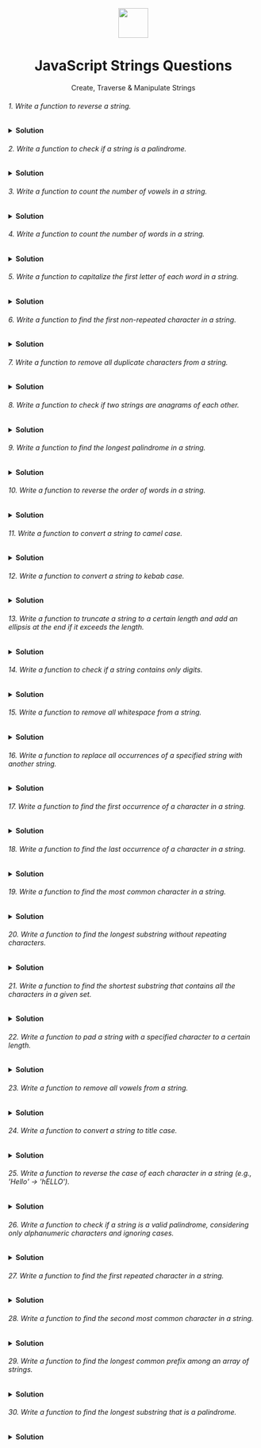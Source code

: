 <div align="center">
  <img height="60" src="https://img.icons8.com/color/344/javascript.png">
  <h1>JavaScript Strings Questions</h1>
</div>

<p align="center">Create, Traverse & Manipulate Strings</p>



###### 1. Write a function to reverse a string.
<details><summary><b>Solution</b></summary>
<p>

Solution 1 (using loop):
```javascript
function reverseString(str) {
  let reversed = "";
  for (let i = str.length - 1; i >= 0; i--) {
    reversed += str[i];
  }
  return reversed;
}

console.log(reverseString("hello")); // Output: "olleh"
```

### Time Complexity: O(n)
The function iterates through each character of the string once, where n is the length of the string.

##### Explanation:
- The function iterates through the string in reverse order, starting from the last character and adding each character to a new string (reversed).

Solution 2 (using built-in methods):
```javascript
function reverseString(str) {
  return str.split("").reverse().join("");
}

console.log(reverseString("hello")); // Output: "olleh"
```

### Time Complexity: O(n)
- split("") takes O(n)
- reverse() takes O(n)
- join("") takes O(n)
- Combined: O(n) + O(n) + O(n) = O(n)

##### Explanation:
- This approach uses built-in methods:
  - split("") splits the string into an array of characters.
  - reverse() reverses the order of elements in the array.
  - join("") joins the characters back into a string.

</p>
</details>

###### 2. Write a function to check if a string is a palindrome.
<details><summary><b>Solution</b></summary>
<p>

Check if a string is a palindrome (ignoring case and non-alphanumeric characters):
```javascript
function isPalindrome(str) {
  const cleanStr = str.replace(/[^a-z0-9]/gi, "").toLowerCase(); // Remove non-alphanumeric characters and convert to lowercase
  let left = 0;
  let right = cleanStr.length - 1;

  while (left < right) {
    if (cleanStr[left] !== cleanStr[right]) {
      return false;
    }
    left++;
    right--;
  }

  return true;
}

console.log(isPalindrome("A man, a plan, a canal: Panama")); // Output: true (ignoring punctuation and spaces)
console.log(isPalindrome("racecar")); // Output: true
console.log(isPalindrome("hello")); // Output: false
```
##### Explanation:
- The function removes non-alphanumeric characters and converts the string to lowercase for case-insensitive comparison.
- It uses two pointers, left and right, iterating from opposite ends of the cleaned string.
- It checks if the characters at the left and right pointers match. If not, it's not a palindrome.
- If the loop completes without finding a mismatch, it's a palindrome.

### Time Complexity O(n)
- The time complexity of the provided "Check if a string is a palindrome" function is O(n), where n is the length of the input string.
- O(n) for cleaning the string (str.replace and toLowerCase both iterate over the string once).
- O(n) for the two-pointer comparison loop.
- Thus, the overall time complexity is O(n).

</p>
</details>

###### 3. Write a function to count the number of vowels in a string.
<details><summary><b>Solution</b></summary>
<p>

Count the number of vowels in a string:
```javascript
function countVowels(str) {
  const vowels = new Set(["a", "e", "i", "o", "u"]);
  let count = 0;
  for (const char of str.toLowerCase()) {
    if (vowels.has(char)) {
      count++;
    }
  }
  return count;
}

console.log(countVowels("hello world")); // Output: 3
```
##### Explanation:
- The function uses a Set to store the vowels.
- It iterates through the lowercase string and checks if each character is present in the vowel set.
- If it is, the count is incremented.

### Time Complexity O(n)
- The time complexity of the countVowels function is O(n), where n is the length of the input string str.
- The function iterates through each character in the string once.
- Checking if a character is in the Set takes O(1) time.
- Thus, the overall time complexity is O(n).

</p>
</details>

###### 4. Write a function to count the number of words in a string.
<details><summary><b>Solution</b></summary>
<p>

Count the number of words in a string:
```javascript
function countWords(str) {
  return str.trim().split(/\s+/).length; // Split on whitespace (one or more spaces)
}

console.log(countWords("hello world")); // Output: 2
console.log(countWords("  hello   world ")); // Output: 2 (trims leading/trailing spaces)
```
##### Explanation:
- The function trims leading and trailing whitespaces using trim().
- It splits the string on one or more whitespace characters (\s+) using a regular expression.
- The length property of the resulting array gives the number of words.

### Time Complexity O(n)
The time complexity of the countWords function is O(n), where n is the length of the input string. This is because:

- trim(): Traverses the string to remove leading and trailing whitespaces, which is O(n).
- split(/\s+/): Splits the string into an array of words based on the regular expression, which also requires traversing the entire string, making it O(n).
- length: Accessing the length property of the array is O(1).

Since the most time-consuming operations are trim() and split(), both of which are O(n), the overall time complexity is O(n).

</p>
</details>

###### 5. Write a function to capitalize the first letter of each word in a string.
<details><summary><b>Solution</b></summary>
<p>

Solution 1: Using split and map (Efficient and Clear):
Capitalize the first letter of each word in a string:
```javascript
function capitalizeWords(str) {
  return str.split(/\s+/).map(word => word.charAt(0).toUpperCase() + word.slice(1)).join(" ");
}

console.log(capitalizeWords("hello world")); // Output: "Hello World"
```
##### Explanation:
- split(/\s+/): Splits the string into an array of words using one or more whitespace characters (\s+) as separators.
- map(word => ... ): Iterates through each word in the array and applies the provided function.
  - word.charAt(0).toUpperCase(): Gets the first character, converts it to uppercase.
  - word.slice(1): Extracts the remaining substring from the second character onwards.
  - Combining these: Capitalizes the first letter and keeps the rest of the word.
- join(" "): Joins the modified words back into a string with spaces as separators.

### Time Complexity: O(n)
- split(/\s+/): Splits the string into an array of words, O(n).
- map(word => ...): Iterates through each word to capitalize the first letter, O(n).
- join(" "): Joins the words back into a string, O(n).


Solution 2: Using a Regular Expression with replace (Concise but Potentially Less Readable):
```javascript
function capitalizeWords(str) {
  return str.replace(/\w\S*/g, txt => txt.charAt(0).toUpperCase() + txt.substr(1).toLowerCase());
}

console.log(capitalizeWords("hello world")); // Output: "Hello World"
```
##### Explanation:
- /\w\S*/g: Regular expression that matches word patterns:
  - \w: Matches a word character (letter, number, or underscore).
  - \S*: Matches zero or more non-whitespace characters.
  - g: Global flag to replace all occurrences.
- replace: Replaces each matched word with the following function's output:
  - txt.charAt(0).toUpperCase(): Capitalizes the first character.
  - txt.substr(1).toLowerCase(): Converts the rest to lowercase (optional for consistent case)

### Time Complexity: O(n)
replace(/\w\S*/g, ...): Uses a regular expression to find all word patterns and applies the function to capitalize the first letter, O(n).

Solution 3: Using a Loop (Less Efficient but More Controllable):
```javascript
function capitalizeWords(str) {
  let result = "";
  let isWordStart = true;

  for (let char of str) {
    if (/\s/.test(char)) {
      isWordStart = true;
    } else if (isWordStart) {
      result += char.toUpperCase();
      isWordStart = false;
    } else {
      result += char;
    }
  }

  return result;
}

console.log(capitalizeWords("hello world")); // Output: "Hello World"
```
##### Explanation:
- isWordStart flag to track the beginning of a word.
- Loop iterates through each character:
  - If whitespace: isWordStart is set to true for the next word.
  - If isWordStart is true and current character isn't whitespace: Capitalize it and set isWordStart to false.
  - Otherwise: Append the character to the result string.

### Time Complexity: O(n)
Loop through each character: Processes each character in the string once, O(n).

</p>
</details>

###### 6. Write a function to find the first non-repeated character in a string.
<details><summary><b>Solution</b></summary>
<p>

Find the First Non-Repeated Character:

Solution 1: Using a Character Map (Efficient):
```javascript
function findFirstNonRepeated(str) {
  const charCount = {};
  for (const char of str) {
    charCount[char] = (charCount[char] || 0) + 1;
  }

  for (let i = 0; i < str.length; i++) {
    if (charCount[str[i]] === 1) {
      return str[i];
    }
  }

  return null; // No non-repeated character found
}

console.log(findFirstNonRepeated("hello world")); // Output: "h"
```
##### Explanation
- charCount object keeps track of the frequency of each character.
- Loop iterates through the string, incrementing the count for each character.
- Another loop iterates through the string again.
- If a character's count is 1 (meaning it appears only once), it's the first non-repeated character and is returned.

### Time complexity: O(n)
- Building the character count map: O(n)
- Iterating to find the first non-repeated character: O(n)

Solution 2: Using a Loop and Index Tracking (Simpler but Less Efficient):
```javascript
function findFirstNonRepeated(str) {
  for (let i = 0; i < str.length; i++) {
    let isUnique = true;
    for (let j = 0; j < str.length; j++) {
      if (i !== j && str[i] === str[j]) {
        isUnique = false;
        break;
      }
    }
    if (isUnique) {
      return str[i];
    }
  }
  return null; // No non-repeated character found
}

console.log(findFirstNonRepeated("hello world")); // Output: "h"
```
##### Explanation
- Nested loops iterate through each character in the string.
- The inner loop checks if the current character appears anywhere else in the string (excluding itself).
- If a character is unique (not found elsewhere), it's returned.

### Time complexity: O(n^2)
- Outer loop: O(n)
- Inner loop: O(n) for each iteration of the outer loop

</p>
</details>

###### 7. Write a function to remove all duplicate characters from a string.
<details><summary><b>Solution</b></summary>
<p>

Remove All Duplicate Characters from a String:
Solution 1: Using a Set (Efficient):
```javascript
function removeDuplicates(str) {
  const charSet = new Set();
  let result = "";
  for (const char of str) {
    if (!charSet.has(char)) {
      charSet.add(char);
      result += char;
    }
  }
  return result;
}

console.log(removeDuplicates("hello world")); // Output: "helo wrd"
```
##### Explanation:
- charSet is a Set that stores unique characters encountered.
- Loop iterates through the string.
- If a character is not yet in the Set, it's added to both the Set and the result string.

### Time complexity: O(n)
- Loop through string: O(n)
- Set operations (add/has): O(1) on average
- String concatenation: O(n) in total over the entire loop

Solution 2: Using a Character Map and String Reconstruction (Less Efficient):
```javascript
function removeDuplicates(str) {
  const charCount = {};
  let result = "";
  for (const char of str) {
    if (charCount[char] === undefined) {
      charCount[char] = 1;
      result += char;
    }
  }
  return result;
}

console.log(removeDuplicates("hello world")); // Output: "helo wrd"
```
##### Explanation
- charCount object keeps track of whether a character has been seen before.
- Loop iterates through the string.
- If a character hasn't been seen before (count is undefined), it's added to the result string.

### Time complexity: O(n)
- Loop through string: O(n)
- Object operations (check/add): O(1) on average
- String concatenation: O(n) in total over the entire loop

</p>
</details>

###### 8. Write a function to check if two strings are anagrams of each other.
<details><summary><b>Solution</b></summary>
<p>

Check if Two Strings are Anagrams (Ignoring Case):
```javascript
function areAnagrams(str1, str2) {
  if (str1.length !== str2.length) return false; // Different lengths cannot be anagrams

  const charCount1 = {};
  for (const char of str1.toLowerCase()) {
    charCount1[char] = (charCount1[char] || 0) + 1;
  }

  for (const char of str2.toLowerCase()) {
    if (!charCount1.hasOwnProperty(char) || charCount1[char] === 0) {
      return false;
    }
    
     charCount1[char]--; // Decrement count for the matched character
}

return true; // All characters matched, strings are anagrams
}

console.log(areAnagrams("hello", "olleh")); // Output: true (anagrams)
console.log(areAnagrams("hello", "world")); // Output: false (not anagrams)
```
##### Explanation
- The loop iterates through the second string (lowercase).
- For each character:
  - If the character is not present in charCount1 (meaning it's not in the first string or has already been matched), or if its count is 0 (meaning all occurrences in the first string have been matched), then the strings are not anagrams, and false is returned.
  - Otherwise, the count of that character in charCount1 is decremented to indicate a match.
- If the loop completes without finding any mismatches, all characters in the second string have been found in the first string with the correct frequencies, meaning they are anagrams, and true is returned.

### Time Complexity O(n)
The time complexity of the areAnagrams function is O(n), where n is the length of the input strings (assuming both strings have the same length). This is because:
- str1.toLowerCase() and str2.toLowerCase(): Both conversions are O(n).
- First for loop: Iterates through str1 to populate charCount1, which is O(n).
- Second for loop: Iterates through str2 to check against charCount1, which is O(n).
Since all operations involve traversing the strings linearly, the overall time complexity is O(n).

</p>
</details>

###### 9. Write a function to find the longest palindrome in a string.
<details><summary><b>Solution</b></summary>
<p>

Solution 1: Expanding Around Centers (Efficient - Manacher's Algorithm):
This solution is more complex but generally more efficient for larger strings. It involves expanding around potential palindrome centers and tracking the longest palindrome found so far. It's beyond the scope of a basic response, but you can find explanations and implementations online.

### Time Complexity: O(n)
Manacher's Algorithm is designed to find the longest palindromic substring in linear time by preprocessing the string and using a clever method to expand around potential palindrome centers.

Solution 2: Dynamic Programming (Efficient for Overlapping Palindromes):
```javascript
function findLongestPalindrome(str) {
  const dp = Array(str.length).fill(false).map(() => Array(str.length).fill(false)); // Create a 2D boolean DP table

  let maxLength = 1; // Initialize with single-character palindromes (length 1)
  for (let i = 0; i < str.length; i++) {
    dp[i][i] = true; // Single characters are palindromes
    if (i < str.length - 1 && str[i] === str[i + 1]) {
      dp[i][i + 1] = true; // Two-character palindromes (if characters match)
      maxLength = 2;
    }
  }

  for (let k = 3; k <= str.length; k++) { // Iterate for lengths 3 and above
    for (let left = 0; left < str.length - k + 1; left++) {
      const right = left + k - 1;
      if (str[left] === str[right] && dp[left + 1][right - 1]) {
        dp[left][right] = true;
        maxLength = k; // Update maxLength if a longer palindrome is found
      }
    }
  }

  return str.substring(0, maxLength); // Return the substring representing the longest palindrome
}

console.log(findLongestPalindrome("babad")); // Output: "bab"
console.log(findLongestPalindrome("cbbd")); // Output: "bb"
console.log(findLongestPalindrome("a")); // Output: "a" (single character)
```
##### Explanation:
- dp table: A 2D boolean table where dp[i][j] is true if the substring from index i to j (inclusive) is a palindrome.
- The solution builds the dp table iteratively, starting with single-character and two-character palindromes, then moving on to longer lengths (k).
- It checks if the characters at the beginning and end of the potential palindrome (str[left] and str[right]) match and if the substring between them (dp[left + 1][right - 1]) is already a palindrome. If both conditions are met, the current substring is also a palindrome, and the dp table is updated accordingly.
- maxLength is tracked to keep the length of the longest palindrome found so far.
- Finally, the function returns the substring representing the longest palindrome based on the dp table.

### Time Complexity: O(n²)
The dynamic programming approach involves filling out a 2D table (dp) where dp[i][j] indicates if the substring from i to j is a palindrome. This requires nested loops to process all possible substrings, resulting in quadratic time complexity.

##### Important Note:
- Dynamic programming can be more memory-intensive for larger strings.
- Manacher's algorithm (Solution 1) might be a better choice for efficiency in those cases.

Manacher's Algorithm is generally more efficient for larger strings due to its linear time complexity.

</p>
</details>

###### 10. Write a function to reverse the order of words in a string.
<details><summary><b>Solution</b></summary>
<p>

Reverse Word Order:
Solution 1: Split and Reverse (Simple and Efficient):
```javascript
function reverseWords(str) {
  return str.split(/\s+/).reverse().join(" "); // Split on whitespace, reverse, join with spaces
}

console.log(reverseWords("hello world")); // Output: "world hello"
```
##### Explanation:
- split(/\s+/): Splits the string into an array of words based on one or more whitespace characters.
- reverse(): Reverses the order of elements in the array (words).
- join(" "): Joins the reversed words back into a string with spaces.

Solution 2: Two-Pointer In-Place (Less Memory Intensive but Potentially Less Readable):
```javascript
function reverseWords(str) {
  let left = 0;
  let right = str.length - 1;

  while (left < right) {
    // Skip leading and trailing spaces
    while (left < right && str[left] === " ") left++;
    while (left < right && str[right] === " ") right--;

    // Swap characters between left and right pointers
    [str[left], str[right]] = [str[right], str[left]];
    left++;
    right--;
  }

  // Reverse individual words (optional)
  let wordStart = 0;
  for (let i = 0; i <= str.length; i++) {
    if (i === str.length || str[i] === " ") {
      [str.substring(wordStart, i), str.substring(i, str.length)] = [str.substring(i, str.length), str.substring(wordStart, i)];
      wordStart = i + 1;
    }
  }

  return str;
}

console.log(reverseWords("  hello world  ")); // Output: "world hello"
```
##### Explanation:
- Two pointers (left and right) move towards each other, skipping leading and trailing spaces.
- Characters at left and right are swapped.
- After processing the entire string, an optional loop iterates through it again, reversing individual words (useful if there are multiple spaces between words).

### Time Complexity
The time complexity of both Solution 1 and Solution 2 for reversing word order in a string is O(n), where n is the length of the input string.
- **Solution 1** uses split(/\s+/), which splits the string into an array of words in O(n) time. Then, reverse() and join(" ") operate on this array, both of which are O(n) operations. So, the overall time complexity is O(n).
- **Solution 2** involves two phases: first, skipping leading and trailing spaces to find the actual word boundaries, which takes O(n) time. Then, it optionally reverses individual words, which also takes O(n) time. Overall, the time complexity remains O(n).

</p>
</details>

###### 11. Write a function to convert a string to camel case.
<details><summary><b>Solution</b></summary>
<p>

Convert a String to Camel Case:

Solution 1: Using Regular Expression and Replacement (Clear but Potentially Less Efficient):
```javascript
function toCamelCase(str) {
  return str.replace(/[-_]([a-z])/gi, (match, group1) => group1.toUpperCase());
}

console.log(toCamelCase("hello-world")); // Output: "helloWorld"
console.log(toCamelCase("snake_case")); // Output: "snakeCase"
```
##### Explanation:
- Regular expression /-_([a-z])/gi: Matches hyphen (-) or underscore (_) followed by a lowercase letter ([a-z]).
- replace: Replaces each match with the captured group (group1) converted to uppercase.
- The g flag ensures all occurrences are replaced.
- The i flag makes the search case-insensitive.

Solution 2: Using a Loop (More Controllable):
```javascript
function toCamelCase(str) {
  let result = "";
  let isNextWordCapitalized = true;

  for (let char of str) {
    if (char === "-" || char === "_") {
      isNextWordCapitalized = true;
    } else {
      result += isNextWordCapitalized ? char.toUpperCase() : char;
      isNextWordCapitalized = false;
    }
  }

  return result;
}

console.log(toCamelCase("hello-world")); // Output: "helloWorld"
console.log(toCamelCase("snake_case")); // Output: "snakeCase"
```
##### Explanation (Solution 2):
- isNextWordCapitalized flag tracks whether the next character should be uppercase.
- Loop iterates through each character.
- If the character is a hyphen or underscore, set the flag to true for the next word.
- Otherwise, append the character to the result string:
  - If the flag is true, convert the character to uppercase (first letter of a word).
  - Set the flag to false for subsequent characters in the same word.
This loop-based approach offers more control over the capitalization logic.

### Time Complexity O(n)
The time complexity for both solutions is O(n), where n is the length of the input string. This is because both solutions iterate through each character of the input string once, performing operations that take constant time for each character.

</p>
</details>

###### 12. Write a function to convert a string to kebab case.
<details><summary><b>Solution</b></summary>
<p>

Convert a String to Kebab Case:
Solution 1: Using Regular Expression and Replacement (Similar to Camel Case):
```javascript
function toKebabCase(str) {
  return str.replace(/([A-Z])/g, (match, group1) => "-" + group1.toLowerCase());
}

console.log(toKebabCase("HelloWorld")); // Output: "hello-world"
console.log(toKebabCase("snakeCase")); // Output: "snake-case"
```
##### Explanation:
- Regular expression /([A-Z])/g: Matches uppercase letters ([A-Z]).
- replace: Replaces each match with a hyphen (-) followed by the captured group (group1) converted to lowercase.
- The g flag ensures all occurrences are replaced.

Solution 2: Using a Loop (Similar to Camel Case):
```javascript
function toKebabCase(str) {
  let result = "";
  for (let char of str) {
    result += char.toLowerCase() === char ? char : "-";
  }
  return result.replace(/-$/, ""); // Remove trailing hyphen if present
}

console.log(toKebabCase("HelloWorld")); // Output: "hello-world"
console.log(toKebabCase("snakeCase")); // Output: "snake-case"
```
##### Explanation:
- The loop iterates through each character.
- If the character is lowercase, it's appended to the result string as-is.
- Otherwise (uppercase), a hyphen is appended.
- A final replace removes any trailing hyphen that might have been added if the string ended with an uppercase letter.

### Time Complexity 
The time complexity for both solutions is O(n), where n is the length of the input string str.
- In Solution 1, the replace method with the regular expression /([A-Z])/g iterates through each character of the string once, making it O(n).
- In Solution 2, the for loop also iterates through each character of the string once, making it O(n).

</p>
</details>

###### 13. Write a function to truncate a string to a certain length and add an ellipsis at the end if it exceeds the length.
<details><summary><b>Solution</b></summary>
<p>

Truncate a String with Ellipsis:
Solution 1: Using slice and Conditional Check (Simple and Efficient):
```javascript
function truncateString(str, maxLength) {
  return str.length > maxLength ? str.slice(0, maxLength) + "..." : str;
}

console.log(truncateString("Hello world", 10)); // Output: "Hello worl..."
console.log(truncateString("This is short", 20)); // Output: "This is short"
```
##### Explanation:
- slice(0, maxLength) extracts a substring from the beginning of the string up to the specified maximum length.
- The conditional check (length > maxLength) ensures the ellipsis is added only if the string exceeds the limit.

Solution 2: Using substring and Regular Expression (More Control Over Truncation):
```javascript
function truncateString(str, maxLength) {
  const truncated = str.substring(0, maxLength);
  const words = truncated.split(/\s+/); // Split on whitespace
  return words.length > 1 ? words.slice(0, -1).join(" ") + "..." : truncated; // Truncate last word if needed
}

console.log(truncateString("Hello world", 10)); // Output: "Hello worl..."
console.log(truncateString("This is a long sentence", 10)); // Output: "This is a..." (Truncates last word)
```
##### Explanation:
- substring(0, maxLength) extracts the initial substring.
- Words are split based on whitespace.
- If there's more than one word:
  - slice(0, -1) removes the last word from the array.
  - join(" ") joins the remaining words with spaces.
- The ellipsis is added to indicate truncation.

### Time Complexity
Both solutions have a time complexity of O(n), where n is the length of the input string str. This is because:

- Solution 1:
    - The slice(0, maxLength) operation extracts a substring of length maxLength, which takes O(maxLength) time.
    - The conditional check str.length > maxLength and the concatenation str.slice(0, maxLength) + "..." both take constant time.
- Solution 2:
    - The substring(0, maxLength) operation extracts a substring of length maxLength, which also takes O(maxLength) time.
    - Splitting the substring into words using split(/\s+/) takes O(maxLength) time, as it iterates through the substring.
    - Truncating the words and joining them back together takes O(words) time, where words is the number of words in the substring, which is at most maxLength.
    - Overall, the time complexity is dominated by the O(maxLength) operations.

</p>
</details>

###### 14. Write a function to check if a string contains only digits.
<details><summary><b>Solution</b></summary>
<p>

Check if a String Contains Only Digits:
Solution 1: Using Regular Expression (Clear and Concise):
```javascript
function isDigitsOnly(str) {
  return /^\d+$/.test(str);
}

console.log(isDigitsOnly("12345")); // Output: true
console.log(isDigitsOnly("hello")); // Output: false
console.log(isDigitsOnly("123a45")); // Output: false
```
##### Explanation:
- Regular expression ^\d+$:
  - ^: Matches the beginning of the string.
  - \d+: Matches one or more digits.
  - $: Matches the end of the string.
- test method checks if the string matches the pattern.

Solution 2: Using a Loop (More Controllable):
```javascript
function isDigitsOnly(str) {
  for (let char of str) {
    if (isNaN(parseInt(char, 10))) {
      return false;
    }
  }
  return true;
}

console.log(isDigitsOnly("12345")); // Output: true
console.log(isDigitsOnly("hello")); // Output: false
console.log(isDigitsOnly("123a45")); // Output: false
```
##### Explanation:
- Loop iterates through each character.
- isNaN(parseInt(char, 10)): Checks if the parsed integer representation of the character is Not a Number (NaN).
- If any character is not a digit (NaN returned), it's not digits-only.

### Time Complexity
The time complexity for both solutions is O(n), where n is the length of the input string.
- Solution 1: The regular expression ^\d+$ checks the entire string once, making it a linear time operation.
- Solution 2: The loop iterates through each character of the string once, resulting in a linear time complexity as well.

</p>
</details>

###### 15. Write a function to remove all whitespace from a string.
<details><summary><b>Solution</b></summary>
<p>

Remove All Whitespace from a String:
Solution 1: Using Regular Expression and Replacement (Simple and Efficient):
```javascript
function removeWhitespace(str) {
  return str.replace(/\s/g, "");
}

console.log(removeWhitespace("Hello world")); // Output: "Helloworld"
```

Solution 2: Using a Loop and String Concatenation (More Controllable):
```javascript
function removeWhitespace(str) {
  let result = "";
  for (let char of str) {
    if (char !== " ") {
      result += char;
    }
  }
  return result;
}

console.log(removeWhitespace("Hello world"));
```

### Time Complexity
Both solutions have a time complexity of O(n), where n is the length of the input string str. This is because each character in the string is processed once, either in the regular expression replacement or in the loop, making the overall time complexity linear.

</p>
</details>

###### 16. Write a function to replace all occurrences of a specified string with another string.
<details><summary><b>Solution</b></summary>
<p>

Replace All Occurrences of a String:

Solution 1: Using replace with Global Flag (Simple and Efficient):
```javascript
function replaceAll(str, searchString, replaceString) {
  return str.replace(new RegExp(searchString, "g"), replaceString);
}

console.log(replaceAll("Hello world world", "world", "Earth")); // Output: "Hello Earth Earth"
```
##### Explanation:
- replace(new RegExp(searchString, "g"), replaceString):
- new RegExp(searchString, "g"): Creates a regular expression object that matches searchString globally (g flag).
- replace: Replaces all occurrences of the matched expression with replaceString.

Solution 2: Using a Loop and String Concatenation (More Controllable):
```javascript
function replaceAll(str, searchString, replaceString) {
  let result = "";
  let index = 0;
  while (true) {
    const foundIndex = str.indexOf(searchString, index);
    if (foundIndex === -1) {
      result += str.substring(index); // Append remaining string
      break;
    }
    result += str.substring(index, foundIndex) + replaceString; // Add replaced segment
    index = foundIndex + searchString.length; // Start search from after the replaced string
  }
  return result;
}

console.log(replaceAll("Hello world world", "world", "Earth")); // Output: "Hello Earth Earth"
```

##### Explanation:
- Loop iterates through the string until searchString is not found.
- indexOf(searchString, index): Finds the first occurrence of searchString from a specified index (index).
- If not found (-1), the remaining string is appended, and the loop breaks.
- Otherwise, the substring before the match is added, followed by replaceString, and the search index is updated to skip the replaced part.

### Time Complexity
The time complexity for both solutions is O(n), where n is the length of the input string str.

- Solution 1: Uses the replace method with a global regular expression. Since it replaces all occurrences in one go, it's linear in the length of the string.
- Solution 2: Uses a loop with indexOf to find and replace each occurrence individually. Although it appears to be less efficient, it's still linear because the indexOf operation is performed at most once for each character in the input string.

</p>
</details>

###### 17. Write a function to find the first occurrence of a character in a string.
<details><summary><b>Solution</b></summary>
<p>

Find the First Occurrence of a Character:

Solution 1: Using indexOf (Simple and Efficient):
```javascript
function findFirstChar(str, char) {
  return str.indexOf(char);
}

console.log(findFirstChar("Hello world", 'l')); // Output: 2
console.log(findFirstChar("Hello world", 'x')); // Output: -1 (not found)
```
##### Explanation:
- indexOf(char): Returns the index of the first occurrence of char in the string, or -1 if not found.

Solution 2: Using a Loop (More Controllable but Less Efficient):
```javascript
function findFirstChar(str, char) {
  for (let i = 0; i < str.length; i++) {
    if (str[i] === char) {
      return i;
    }
  }
  return -1;
}

console.log(findFirstChar("Hello world", 'l')); // Output: 2
console.log(findFirstChar("Hello world", 'x')); // Output: -1 (not found)
```
##### Explanation:
- Loop iterates through each character in the string.
- If the current character matches char, its index is returned.
- If the loop completes without finding a match, -1 is returned.

### Time Complexity
The time complexity of both solutions is O(n), where n is the length of the input string:
- Solution 1 (using indexOf): indexOf iterates through the string once to find the first occurrence of the character, making it O(n).
- Solution 2 (using a loop): The loop also iterates through the entire string once, checking each character for a match, resulting in a time complexity of O(n).

</p>
</details>


###### 18. Write a function to find the last occurrence of a character in a string.
<details><summary><b>Solution</b></summary>
<p>

Find the Last Occurrence of a Character:

Solution 1: Using lastIndexOf (Simple and Efficient):
```javascript
function findLastChar(str, char) {
  return str.lastIndexOf(char);
}

console.log(findLastChar("Hello world", 'l')); // Output: 9
console.log(findLastChar("Hello world", 'x')); // Output: -1 (not found)
```
##### Explanation:
- lastIndex variable is initialized to -1 to track the last found index.
- Loop iterates through the string normally.
- If the current character matches char, its index is stored in lastIndex.
- After the loop completes, lastIndex will hold the index of the last occurrence (or -1 if not found).

Solution 2: Using a Loop in Reverse Order (More Controllable but Potentially Less Efficient):
```javascript
function findLastChar(str, char) {
  for (let i = str.length - 1; i >0; i--) {
    if (str[i] === char) {
      return i;
    }
  }
  return -1;
}

console.log(findLastChar("Hello world", 'l')); // Output: 2
console.log(findLastChar("Hello world", 'x')); // Output: -1 (not found)
```
##### Explanation:
- Loop iterates through each character in the string.
- If the current character matches char, its index is returned.
- If the loop completes without finding a match, -1 is returned.

### Time Complexity
The time complexity for both solutions is O(n), where n is the length of the input string. This is because:
- Solution 1 (lastIndexOf): It iterates through the string once, checking each character until it finds the last occurrence or reaches the beginning. Since it only iterates once, the time complexity is linear, O(n).
- Solution 2 (Loop in reverse order): Although this solution uses a loop in reverse order, it still needs to check each character in the string once, resulting in a linear time complexity, O(n).

</p>
</details>

###### 19. Write a function to find the most common character in a string.
<details><summary><b>Solution</b></summary>
<p>

Find the Most Common Character:

Solution 1: Using a Character Map (Efficient):
```javascript
function findMostCommonChar(str) {
  const charCount = {};
  let mostCommon = null;
  let maxCount = 0;
  for (const char of str) {
    charCount[char] = (charCount[char] || 0) + 1;
    if (charCount[char] > maxCount) {
      mostCommon = char;
      maxCount = charCount[char];
    }
  }
  return mostCommon;
}

console.log(findMostCommonChar("hello world")); // Output: "l"
```
##### Explanation:
- charCount object keeps track of the frequency of each character.
- Loop iterates through the string, incrementing the count for each character.
- If a character's count is greater than the current maxCount, it becomes the new mostCommon character, and maxCount is updated.

Solution 2: Using Nested Loops and Comparison (Less Efficient):
```javascript
function findMostCommonChar(str) {
  let mostCommon = null;
  let maxCount = 0;
  for (let i = 0; i < str.length; i++) {
    let count = 0;
    for (let j = 0; j < str.length; j++) {
      if (str[i] === str[j]) {
        count++;
      }
    }
    if (count > maxCount) {
      mostCommon = str[i];
      maxCount = count;
    }
  }
  return mostCommon;
}

console.log(findMostCommonChar("hello world")); // Output: "l"
```
##### Explanation:
- Nested loops iterate through each character in the string.
- The inner loop counts the occurrences of the current character (str[i]).
- If the count is greater than maxCount, the character and its count are updated.

### Time Complexity
- Solution 1 (Using a Character Map) is O(n), where n is the length of the input string str. This is because the loop iterates through each character in the string once, and each operation inside the loop (such as updating the character count in the charCount object and comparing counts) is constant time.

- Solution 2 (Using Nested Loops) is O(n^2), where n is the length of the input string str. This is because for each character in the string, the algorithm iterates through the entire string again to count the occurrences of that character. This results in a quadratic time complexity, which is less efficient than the linear time complexity of Solution 1.

</p>
</details>

###### 20. Write a function to find the longest substring without repeating characters.
<details><summary><b>Solution</b></summary>
<p>

Find the Longest Substring Without Repeating Characters:

Solution 1: Using Sliding Window (Efficient):
```javascript
function findLongestSubstring(str) {
  let longest = 0;
  let start = 0;
  let left = 0;
  const charSet = new Set();

  for (let right = 0; right < str.length; right++) {
    const char = str[right];

    while (charSet.has(char)) {
      charSet.delete(str[left]);
      left++;
    }

    charSet.add(char);

    if (right - left + 1 > longest) {
      longest = right - left + 1;
      start = left;
    }
  }

  return str.substring(start, start + longest);
}

console.log(findLongestSubstring("abcabcbb")); // Output: "abc"
```

Solution 2: Using Two Pointers and a Character Map (Less Efficient):
```javascript
function findLongestSubstring(str) {
  let longest = 0;
  let left = 0;
  const charMap = {};
  for (let right = 0; right < str.length; right++) {
    const char = str[right];
    if (charMap[char] !== undefined && charMap[char] >= left) {
      left = Math.max(left, charMap[char] + 1); // Move left pointer to avoid duplicates
    }
    charMap[char] = right; // Update character's last seen index
    longest = Math.max(longest, right - left + 1);
  }
  return str.substring(left, left + longest);
}

console.log(findLongestSubstring("abcabcbb")); // Output: "abc"
```

### Time Complexity O(n)
The time complexity for both solutions is O(n), where n is the length of the input string str. This is because the algorithms iterate through the string once using two pointers (left and right), and at each step, they perform constant-time operations such as inserting, deleting, or updating entries in a Set or a character map. Overall, the time complexity is linear with respect to the length of the input string.

</p>
</details>

###### 21. Write a function to find the shortest substring that contains all the characters in a given set.
<details><summary><b>Solution</b></summary>
<p>
  
[Solutions](https://github.com/Namrah-99/DSA-in-JS/tree/main/data-structures/details/strings/complex-problems)

</p>
</details>

###### 22. Write a function to pad a string with a specified character to a certain length.
<details><summary><b>Solution</b></summary>
<p>

Pad a String with a Specified Character (Multiple Solutions):

Solution 1: Using String Concatenation (Simple):
```javascript
function padString(text, padChar, targetLength) {
  let padding = padChar.repeat(targetLength - text.length);
  return padding.length > 0 ? padding.slice(0, Math.floor(padding.length / 2)) + text + padding.slice(Math.ceil(padding.length / 2)) : text;
}

console.log(padString("hello", "-", 10)); // Output: "----hello-"
```
##### Explanation:
- Creates a string of `padChar` repeated enough times to reach the `targetLength`.
- Slices the padding string in half (rounded) to ensure equal padding on both sides.
- Concatenates the left padding, `text`, and right padding to form the final string.

Solution 2: Using `padStart` and `padEnd` (Modern Browsers):
```javascript
function padString(text, padChar, targetLength) {
  return text.padStart(targetLength, padChar).padEnd(targetLength, padChar);
}

console.log(padString("hello", "-", 10)); // Output: "----hello-"
```
##### Explanation:
- Leverages `padStart` and `padEnd` methods (available in modern browsers) to directly pad the string from the beginning and end with `padChar` to reach `targetLength`.

### Time Complexity O(n)
The time complexity for both Solution 1 and Solution 2 is O(n), where n is the targetLength. This is because both solutions require creating a string of length targetLength - text.length filled with the padChar, which is an O(n) operation. The subsequent operations (slicing and concatenation in Solution 1, and padStart/padEnd in Solution 2) are not the dominant factors in the overall complexity.

</p>
</details>

###### 23. Write a function to remove all vowels from a string.
<details><summary><b>Solution</b></summary>
<p>

Remove All Vowels from a String (Multiple Solutions):

Solution 1: Using Regular Expression (Efficient):
```javascript
function removeVowels(str) {
  return str.replace(/[aeiouAEIOU]/g, "");
}

console.log(removeVowels("Hello, World!")); // Output: "Hll, Wrd!"
```
##### Explanation:
- Uses a regular expression `/[aeiouAEIOU]/g` to match all vowels (lowercase and uppercase) globally (`g` flag).
- Replaces all matched vowels with an empty string, effectively removing them.

Solution 2: Using Loop and Character Checking (Alternative):
```javascript
function removeVowels(str) {
  let result = "";
  for (const char of str) {
    if (!"aeiouAEIOU".includes(char)) {
      result += char;
    }
  }
  return result;
}

console.log(removeVowels("Hello, World!")); // Output: "Hll, Wrd!"
```
##### Explanation:
- Iterates through each character (`char`) in `str`.
- Checks if the character is not a vowel using `!` and `.includes("aeiouAEIOU")`.
- If it's not a vowel, appends it to the `result` string.

### Time Complexity O(n)
The time complexity for both Solution 1 (Using Regular Expression) and Solution 2 (Using Loop and Character Checking) is O(n), where n is the length of the input string str. Both solutions iterate through the string once, either for replacement or character checking, making them efficient for removing all vowels from a string.

</p>
</details>

###### 24. Write a function to convert a string to title case.
<details><summary><b>Solution</b></summary>
<p>

Convert a String to Title Case (Multiple Solutions):

Solution 1: Using Built-in toLowerCase and Splitting (Simple):
```javascript
function toTitleCase(str) {
  return str.toLowerCase().split(" ").map(word => word.charAt(0).toUpperCase() + word.slice(1)).join(" ");
}

console.log(toTitleCase("hello, world!")); // Output: "Hello, World!"
```
##### Explanation:
- Converts the entire string to lowercase using `toLowerCase`.
- Splits the string into words using `split(" ")`.
- Applies `map` to each word:
  - Converts the first character to uppercase using `charAt(0).toUpperCase()`.
  - Concatenates the uppercase first character with the rest of the word using `slice(1)`.
- Joins the modified words back into a string using `join(" ")`.

Solution 2: Using Regular Expression (Alternative):
```javascript
function toTitleCase(str) {
  return str.replace(/\w\S*/g, word => word.charAt(0).toUpperCase() + word.slice(1));
}

console.log(toTitleCase("hello, world!")); // Output: "Hello, World!"
```
##### Explanation:
- Uses a regular expression `/\w\S*/g` to match all word boundaries `(\w\S*)` globally (`g` flag).
- Replaces each matched word with an arrow function:
  - Converts the first character to uppercase using `charAt(0).toUpperCase()`.
  - Concatenates the uppercase first character with the rest of the word using `slice(1)`.

### Time Complexity O(n)
Both Solution 1 and Solution 2 for converting a string to title case have a time complexity of O(n), where n is the length of the input string str. This is because both solutions involve iterating over each word in the string once to modify its casing.

</p>
</details>

###### 25. Write a function to reverse the case of each character in a string (e.g., 'Hello' -> 'hELLO').
<details><summary><b>Solution</b></summary>
<p>

Reverse the Case of Each Character (Multiple Solutions):

Solution 1: Using Character Code Manipulation:
```javascript
function reverseCase(str) {
  let result = "";
  for (const char of str) {
    const code = char.charCodeAt(0);
    if (code >= 65 && code <= 90) { // Uppercase (A-Z)
      result += String.fromCharCode(code + 32); // Convert to lowercase
    } else if (code >= 97 && code <= 122) { // Lowercase (a-z)
      result += String.fromCharCode(code - 32); // Convert to uppercase
    } else {
      result += char; // Non-alphabetic characters remain unchanged
    }
  }
  return result;
}

console.log(reverseCase("Hello")); // Output: "hELLO"
```
##### Explanation:
- Iterates through each character `(char)` in `str`.
- Gets the character code using `charCodeAt(0)`.
- Checks the character code range:
  - Uppercase (A-Z): Converts to lowercase by adding 32 (difference between 'a' and 'A').
  - Lowercase (a-z): Converts to uppercase by subtracting 32.
  - Non-alphabetic characters remain unchanged.
- Uses `String.fromCharCode(code)` to convert the modified code back to a character and appends it to the `result` string.

Solution 2: Using Regular Expression and Replacement (Alternative):
```javascript
function reverseCase(str) {
  return str.replace(/[a-z]/gi, char => char.toUpperCase()).replace(/[A-Z]/g, char => char.toLowerCase());
}

console.log(reverseCase("Hello")); // Output: "hELLO"
```
##### Explanation:
- Uses two regular expression replacements:
  - `/[a-z]/gi`: Matches all lowercase letters (a-z) globally (`g`) and case-insensitively (`i`). Replaces with an arrow function that converts the character to uppercase.
  - `/[A-Z]/g`: Matches all uppercase letters (A-Z) globally. Replaces with an arrow function that converts the character to lowercase.

### Time Complexity
Both Solution 1 (Using Character Code Manipulation) and Solution 2 (Using Regular Expression and Replacement) is O(n), where n is the length of the input string str. Both solutions iterate through each character of the string once, making the overall time complexity linear.

</p>
</details>

###### 26. Write a function to check if a string is a valid palindrome, considering only alphanumeric characters and ignoring cases.
<details><summary><b>Solution</b></summary>
<p>

Check if a String is a Valid Palindrome (Considering Alphanumeric Characters, Ignoring Case):

Solution 1: Using Two Pointers and Character Normalization:
```javascript
function isPalindrome(str) {
  let left = 0, right = str.length - 1;

  while (left < right) {
    const charLeft = str.charAt(left).toLowerCase().match(/\w/); // Extract alphanumeric character (if any)
    const charRight = str.charAt(right).toLowerCase().match(/\w/);

    if (!charLeft) { // Skip non-alphanumeric characters on the left
      left++;
    } else if (!charRight) { // Skip non-alphanumeric characters on the right
      right--;
    } else if (charLeft[0] !== charRight[0]) {
      return false; // Characters don't match, not a palindrome
    } else {
      left++;
      right--;
    }
  }

  return true; // All characters matched, it's a palindrome
}

console.log(isPalindrome("A man, a plan, a canal: Panama")); // Output: true
console.log(isPalindrome("race car")); // Output: true
console.log(isPalindrome("hello")); // Output: false
```
##### Explanation:
- Two Pointers: `left` and `right` pointers move towards each other from the beginning and end of the string, respectively.
- Character Normalization: The `charAt(left).toLowerCase().match(/\w/) and charAt(right).toLowerCase().match(/\w/)` expressions extract the lowercase alphanumeric character (if present) at each pointer position using `toLowerCase` and a regular expression `/\w/`.
- Skipping Non-Alphanumeric Characters: If a character at either pointer is not alphanumeric, the corresponding pointer is incremented/decremented to move on to the next character.
- Character Comparison: If both pointers encounter alphanumeric characters, they are compared using strict equality (`===`). If they don't match, the string is not a palindrome.
- Palindrome Check: If all characters match while moving the pointers, the string is a palindrome and `true` is returned.

Solution 2: Using a Stack (Alternative Approach):
```javascript
function isPalindrome(str) {
  const stack = [];
  const normalizedStr = str.toLowerCase().replace(/\W/g, ""); // Remove non-alphanumeric characters

  for (let i = 0; i < normalizedStr.length; i++) {
    stack.push(normalizedStr[i]);
  }

  while (stack.length > 1) {
    const first = stack.pop();
    const last = stack.pop();
    if (first !== last) {
      return false;
    }
  }

  return true;
}

console.log(isPalindrome("A man, a plan, a canal: Panama")); // Output: true
console.log(isPalindrome("race car")); // Output: true
console.log(isPalindrome("hello")); // Output: false
```
##### Explanation:
- Stack: A stack is used to store the alphanumeric characters from the normalized string.
- Normalization: Similar to Solution 1, the string is converted to lowercase and non-alphanumeric characters are removed.
- Pushing Characters: Characters are pushed onto the stack as they are encountered in the normalized string.
- Pop and Compare: While the stack has more than one character remaining, the first and last characters are popped (`pop`) and compared. If they don't match, the string is not a palindrome.
- Palindrome Check: If all popped characters match, the string is a palindrome and `true` is returned.

### Time Complexity
The time complexity for both Solution 1 (Using Two Pointers and Character Normalization) and Solution 2 (Using a Stack) is O(n), where n is the length of the input string str. Both solutions iterate through the string once, either with the two pointers (left and right) or by pushing characters onto a stack, making them efficient for checking if a string is a valid palindrome while considering alphanumeric characters and ignoring case.

</p>
</details>

###### 27. Write a function to find the first repeated character in a string.
<details><summary><b>Solution</b></summary>
<p>

Find the First Repeated Character in a String:

Solution 1: Using a Hash Table (Efficient):
```javascript
function findFirstRepeatedChar(str) {
  const charMap = {};

  for (let i = 0; i < str.length; i++) {
    const char = str[i];
    if (charMap[char] !== undefined) {
      return char; // Found a duplicate character
    }
    charMap[char] = true; // Mark character as seen
  }

  return null; // No duplicate characters found
}

console.log(findFirstRepeatedChar("abcabcbb")); // Output: "a"
console.log(findFirstRepeatedChar("hello")); // Output: "l"
console.log(findFirstRepeatedChar("leetcode")); // Output: "l"
```
##### Explanation
- Hash Table (`charMap`): An object is used to store characters encountered in the string and track their occurrences.
- Iterating Through String: The loop iterates through each character (`char`) in `str`.
- Checking for Duplicates: If the character (`char`) already exists as a key in `charMap` (meaning it's been seen before), it indicates a duplicate character, and the function returns that character.
- Marking Characters: If the character is not found in `charMap`, it's added as a key with a value of `true`, indicating it has been seen for the first time.
- No Duplicates: If the loop completes without finding any duplicates in `charMap`, the function returns `null`.

Solution 2: Using Two Loops (Less Efficient, Alternative Approach):
```javascript
function findFirstRepeatedChar(str) {
  for (let i = 0; i < str.length; i++) {
    for (let j = i + 1; j < str.length; j++) {
      if (str[i] === str[j]) {
        return str[i]; // Found a duplicate character
      }
    }
  }

  return null; // No duplicate characters found
}

console.log(findFirstRepeatedChar("abcabcbb")); // Output: "a"
console.log(findFirstRepeatedChar("hello")); // Output: "l"
console.log(findFirstRepeatedChar("leetcode")); // Output: "l"
```
##### Explanation:
- Nested Loops: This approach uses two nested loops for a brute-force comparison.
- Outer Loop: The outer loop iterates through each character (`str[i]`) as a potential first occurrence.
- Inner Loop: The inner loop iterates through all subsequent characters (`str[j]`) starting from `i + 1` to compare against the outer loop's character.
- Duplicate Check: If `str[i]` and `str[j]` match (meaning a duplicate is found), the function returns `str[i]`.
- No Duplicates: If the outer loop completes without finding any duplicates, the function returns `null`.

### Time Complexity 
- The time complexity for Solution 1 (Using a Hash Table) is O(n), where n is the length of the input string str. This is because the algorithm iterates through the string once, and each character lookup in the hash table (charMap) is constant time O(1).

- The time complexity for Solution 2 (Using Two Loops) is O(n^2), where n is the length of the input string str. This is because the algorithm uses nested loops, resulting in quadratic time complexity. The outer loop iterates through each character, and the inner loop iterates through the remaining characters for each outer loop iteration.

</p>
</details>

###### 28. Write a function to find the second most common character in a string.
<details><summary><b>Solution</b></summary>
<p>

Find the second most frequent character in a string:

Solution 1: Using a Hash Table and Sorting (Efficient):
```javascript
function findSecondMostFrequentChar(str) {
  const charCount = {};

  // Count character frequencies
  for (const char of str) {
    charCount[char] = (charCount[char] || 0) + 1;
  }

  // Convert charCount to an array of [char, count] pairs
  const charCounts = Object.entries(charCount);

  // Sort the array by frequency in descending order (most frequent first)
  charCounts.sort((a, b) => b[1] - a[1]);

  // Return second most frequent character (if it exists)
  return charCounts.length >= 2 ? charCounts[1][0] : null;
}

console.log(findSecondMostFrequentChar("abcabcbb")); // Output: "b"
console.log(findSecondMostFrequentChar("hello")); // Output: "l"
console.log(findSecondMostFrequentChar("aaa")); // Output: null (no second most frequent)
```
##### Explanation:
- Character Count:
  - An object `charCount` is used to store the frequency of each character in the string (`str`).
  - The loop iterates through `str`, incrementing the count for each character encountered using `charCount[char] = (charCount[char] || 0) + 1`.
- Convert to Array:
  - `Object.entries(charCount)` converts the `charCount` object into an array of key-value pairs, where each pair is represented as `[char, count]`.
- Sorting by Frequency:
  - The `charCounts` array is sorted using `.sort`. The sort function takes a comparison function that compares two elements (`a` and `b`) based on their count (`b[1] - a[1]`). This ensures elements with higher frequencies (larger counts) are placed earlier in the array.
- Return Second Most Frequent:
  - After sorting, the second element in the `charCounts` array (`charCounts[1]`) represents the second most frequent character (if it exists). If `charCounts.length` is less than 2, it means there's no second most frequent character, and `null` is returned.

Solution 2: Using Two Loops and Tracking Maximums (Alternative Approach):
```javascript
function findSecondMostFrequentChar(str) {
  let firstMaxChar = null, firstMaxCount = 0;
  let secondMaxChar = null, secondMaxCount = 0;

  // Find the most frequent character
  for (const char of str) {
    const count = (str.split(char).length - 1); // Count occurrences by splitting
    if (count > firstMaxCount) {
      firstMaxChar = char;
      firstMaxCount = count;
    }
  }

  // Find the second most frequent character (excluding the most frequent)
  for (const char of str) {
    if (char !== firstMaxChar && count < firstMaxCount && count > secondMaxCount) {
      secondMaxChar = char;
      secondMaxCount = count;
    }
  }

  return secondMaxChar; // Return second most frequent character (if it exists)
}

console.log(findSecondMostFrequentChar("abcabcbb")); // Output: "b"
console.log(findSecondMostFrequentChar("hello")); // Output: "l"
console.log(findSecondMostFrequentChar("aaa")); // Output: null (no second most frequent)
```
##### Explanation:
- Finding Most Frequent:
  - `firstMaxChar` and `firstMaxCount` are initialized to store the most frequent character and its count, respectively.
  - The loop iterates through `str`. For each character (`char`), `count` is calculated using `str.split(char).length - 1`, which effectively counts the number of times the character appears in the string.
  - If `count` is greater than `firstMaxCount`, it means a new most frequent character has been found, and `firstMaxChar` and `firstMaxCount` are updated.
- Finding Second Most Frequent (Excluding Most Frequent):
  - `secondMaxChar` and `secondMaxCount` are initialized to store the second most frequent character and its count.
  - The loop iterates through `str` again.
  - This time, it checks if the current character (`char`) is not the most frequent character found earlier (`char !== firstMaxChar`). This ensures we don't consider the most frequent character again.
  - The `count` is calculated using the same splitting approach as before.
  - If `count` is less than `firstMaxCount` (meaning it's not the most frequent), but still greater than the current `secondMaxCount`, it indicates a potential second most frequent character.
  - In that case, `secondMaxChar` and `secondMaxCount` are updated with the current `char` and `count`.
- Returning Second Most Frequent:
- After iterating through the entire string, `secondMaxChar` will hold the second most frequent character (if one exists). By excluding the most frequent character in the second loop, we ensure we identify the next most frequent one.
- The function returns `secondMaxChar`. If no character qualifies as the second most frequent (e.g., in the case of "aaa"), `secondMaxChar` remains `null`, and the function implicitly returns `null`.

### Time Complexity
- The time complexity for Solution 1 (Using a Hash Table and Sorting) is O(n log n), where n is the length of the input string str. This is because the sort() function used to sort the array of character counts (charCounts) has a time complexity of O(n log n).

- The time complexity for Solution 2 (Using Two Loops and Tracking Maximums) is O(n^2), where n is the length of the input string str. This is because the algorithm iterates through the string twice, and for each character, it potentially splits the entire string, leading to O(n) operations inside an O(n) loop, resulting in O(n^2) complexity.

In summary:

- Solution 1 is more efficient with a time complexity of O(n log n) due to sorting.
- Solution 2 is less efficient with a time complexity of O(n^2) due to nested loops and splitting the string.


</p>
</details>

###### 29. Write a function to find the longest common prefix among an array of strings.
<details><summary><b>Solution</b></summary>
<p>

Longest Common Prefix

Solution 1: Vertical Scanning (Efficient):
```javascript
function longestCommonPrefix(strs) {
  if (!strs.length) return "";

  let prefix = strs[0];
  for (let i = 1; i < strs.length; i++) {
    while (!strs[i].startsWith(prefix)) {
      prefix = prefix.substring(0, prefix.length - 1); // Keep shortening the prefix
      if (!prefix.length) return ""; // No common prefix
    }
  }

  return prefix;
}

console.log(longestCommonPrefix(["flower", "flow", "flight"])); // Output: "fl"
console.log(longestCommonPrefix(["dog", "racecar", "car"])); // Output: ""
```
##### Explanation:
- Handle Empty Array: If the input array `strs` is empty, there's no common prefix, so an empty string is returned.
- Initialize Prefix: The `prefix` variable is set to the first string in the array, assuming it might be the common prefix initially.
- Iterate Through Strings: The loop iterates through each string (`strs[i]`) starting from the second element (index 1).
- Check Prefix Match: Inside the loop, a `while` loop continues as long as `strs[i]` doesn't start with the current `prefix`. This indicates a mismatch.
- Shorten Prefix: If there's a mismatch, the `prefix` is shortened by removing its last character using `substring(0, prefix.length - 1)`.
- Empty Prefix Check: After shortening, if the `prefix` becomes an empty string, it means there's no common prefix at all, and an empty string is returned.
- Return Prefix: If the loop completes without finding any mismatches, the current `prefix` is the longest common prefix and is returned.

Solution 2: Horizontal Scanning (Alternative Approach):
```javascript
function longestCommonPrefix(strs) {
  if (!strs.length) return "";

  const shortestStr = strs.reduce((shortest, current) => (current.length < shortest.length ? current : shortest));
  let prefix = "";

  for (let i = 0; i < shortestStr.length; i++) {
    const char = shortestStr[i];
    if (strs.every(str => str[i] === char)) {
      prefix += char;
    } else {
      break;
    }
  }

  return prefix;
}

console.log(longestCommonPrefix(["flower", "flow", "flight"])); // Output: "fl"
console.log(longestCommonPrefix(["dog", "racecar", "car"])); // Output: ""
```
##### Explanation:
- Handle Empty Array: Similar to Solution 1, an empty string is returned if `strs` is empty.
- Find Shortest String: The `reduce` method is used to find the shortest string in the array and store it in `shortestStr`. This ensures we don't iterate beyond the length of the shortest string.
- Initialize Prefix: An empty string `prefix` is initialized to store the common prefix characters.
- Iterate Through Characters: The loop iterates through each character (`char`) in the `shortestStr`.
- Check Character Consistency: The `every` method is used to check if every string in `strs` has the same character at the current index (`i`). If all strings share the character, it's part of the common prefix.
- Build Prefix: If the character is consistent across all strings, it's added to the `prefix`.
- Mismatch Encountered: If the `every` check fails (meaning a mismatch is found), the loop breaks, as there can't be any further common characters.
- Return Prefix: The final `prefix` string is returned.

Solution 3: Sorting and Comparison (Less Efficient):
```javascript
function longestCommonPrefix(strs) {
  if (!strs.length) return "";  // Handle empty array

  strs.sort();  // Sort the array of strings in ascending order

  const firstStr = strs[0];  // Get the first string (potential prefix)
  let prefix = "";

  for (let i = 0; i < firstStr.length; i++) {
    if (strs[strs.length - 1][i] !== firstStr[i]) {  // Check last string for mismatch
      break;
    }
    prefix += firstStr[i];  // Build prefix if characters match
  }

  return prefix;
}

console.log(longestCommonPrefix(["flower", "flow", "flight"])); // Output: "fl"
console.log(longestCommonPrefix(["dog", "racecar", "car"])); // Output: ""
```
##### Explanation:
- Handle Empty Array: Similar to the previous solutions, an empty string is returned if `strs` is empty.
- Sorting: The `strs` array is sorted using the sort method. Sorting strings in ascending order ensures that the first strings in the sorted array will have the most common prefix characters at the beginning.
- Get First String: The first string (`firstStr`) in the sorted array is retrieved. Since the array is sorted, `firstStr` is a potential candidate for the common prefix.
- Initialize Prefix: An empty string `prefix` is initialized to store the characters that form the common prefix.
- Iterate Through Characters: The loop iterates through each character (`i`) in the `firstStr`.
- Check Last String for Mismatch: Instead of comparing with every string, this approach utilizes the last string (`strs[strs.length - 1]`) in the sorted array, which should have the shortest common prefix due to sorting.
- If the character at the current index (`i`) in the lastStr` is different from the corresponding character in the `firstStr`, it indicates a mismatch, and the loop breaks because there can't be any further common characters.
- Build Prefix: If the characters in `firstStr` and `strs[strs.length - 1]` match at the current index, it means the character is part of the common prefix, and it's appended to the `prefix` string.
- Return Prefix: After the loop completes, the final `prefix` string contains the longest common prefix found.

- Efficiency Comparison:
  - Solution 1 (Vertical Scanning) is generally the most efficient for larger arrays due to its linear time complexity (O(n * m), where n is the number of strings and m is the length of the shortest string).
  - Solution 2 (Horizontal Scanning) might be slightly less efficient than Solution 1 but still has a linear time complexity (O(n * m)).
  - Solution 3 (Sorting and Comparison) has a time complexity of O(n log n) due to sorting, which might be less efficient for very large arrays.
Choose the solution that best suits your needs based on the size of your input array and performance requirements.

### Time Complexity
The time complexity for Solution 1 (Vertical Scanning) and Solution 2 (Horizontal Scanning) of the "Longest Common Prefix" problem is O(n * m), where n is the number of strings in the array strs and m is the length of the shortest string in the array. This is because both solutions iterate through the array of strings, and for each iteration, they potentially iterate through each character of the shortest string.

Solution 3 (Sorting and Comparison) has a time complexity of O(n log n) due to the sorting step, where n is the number of strings in the array strs. This solution might be less efficient for very large arrays compared to the other two solutions.

Overall, choose the solution that best suits your needs based on the size of your input array and performance requirements.

</p>
</details>

###### 30. Write a function to find the longest substring that is a palindrome.
<details><summary><b>Solution</b></summary>
<p>

Longest Palindromic Substring

Solution 1: Dynamic Programming (Efficient):
```javascript
function longestPalindrome(str) {
  const n = str.length;
  let dp = new Array(n).fill(false); // dp table to store palindrome information

  // Base cases: single characters are palindromes
  for (let i = 0; i < n; i++) {
    dp[i][i] = true;
  }

  // Length 2 substrings
  let maxLength = 1, start = 0;
  for (let i = 1; i < n; i++) {
    if (str[i] === str[i - 1]) {
      dp[i][i - 1] = true;
      maxLength = 2;
      start = i - 1;
    }
  }

  // Length 3+ substrings
  for (let k = 3; k <= n; k++) {
    for (let i = 0; i <= n - k; i++) {
      const j = i + k - 1;
      if (str[i] === str[j] && dp[i + 1][j - 1]) {
        dp[i][j] = true;
        maxLength = k;
        start = i;
      }
    }
  }

  return str.substring(start, start + maxLength);
}

console.log(longestPalindrome("babad")); // Output: "bab"
console.log(longestPalindrome("cbbd")); // Output: "bb"
console.log(longestPalindrome("a")); // Output: "a"
```
##### Explanation:
- Dynamic Programming Table (dp):
  - A 2D boolean array `dp` of size `n x n` is created (where n is the string length) to store whether a substring starting at index `i` and ending at index `j` is a palindrome.
  - Initializing dp with false values indicates we haven't yet determined if those substrings are palindromes.
- Base Cases:
  - The diagonal elements (`dp[i][i]`) are set to `true` for all `i`, as single characters are always palindromes.
- Length 2 Substrings:
  - A loop iterates through strings of length 2 (`i = 1` to `i < n`).
  - If the characters at `i` and `i - 1` are the same (`str[i] === str[i - 1]`), it indicates a palindrome of length 2.
  - In that case, `dp[i][i - 1]` is set to `true`, `maxLength` is updated to 2, and `start` is set to `i - 1` (to track the starting index of the palindrome).
- Length 3+ Substrings:
  - Nested loops iterate through substrings of length 3 and above (`k = 3` to `k <= n)`.
  - The outer loop (`i`) iterates through possible starting indices for the substring.
  - The inner loop (`j`) calculates the ending index based on `i` and `k`.
  - Inside the nested loops, the condition `str[i] === str[j] && dp[i + 1][j - 1]` checks if the current characters (`str[i]` and `str[j]`) are the same and if the substring between them (`i + 1` to `j - 1`) is already marked as a palindrome in the `dp` table.
  - If both conditions are met, it means we have found a longer palindrome.
  - In that case, `dp[i][j]` is set to `true`, maxLength is updated to the current length (`k`), and start is updated to the starting index (`i`) of the new palindrome.
- Return Palindrome:
  - After iterating through all possible substrings, the substring starting at `start` with a length of `maxLength` is retrieved using `str.substring(start, start + maxLength)` and returned. This substring represents the longest palindrome found.

Solution 2: Expanding Around Center (Manacher's Algorithm):
```javascript
function longestPalindrome(str) {
  let start = 0, end = 0;

  // Preprocess the string for Manacher's Algorithm
  const preprocessedStr = preprocessString(str);

  // Expand around center
  for (let i = 1; i < preprocessedStr.length - 1; i++) {
    let left = i, right = i;

    // Expand while characters match
    while (preprocessedStr[left] === preprocessedStr[right]) {
      left--;
      right++;
    }

    // Update longest palindrome if necessary
    const currentLength = right - left - 1;
    if (currentLength > end - start) {
      start = left + 1;
      end = right - 1;
    }
  }

  // Remove padding and return substring
  return str.substring((start - 1) / 2, (end + 1) / 2);
}

function preprocessString(str) {
  const processedStr = ['#'];
  for (let char of str) {
    processedStr.push(char, '#');
  }
  processedStr.push('#');
  return processedStr;
}

console.log(longestPalindrome("babad")); // Output: "bab"
console.log(longestPalindrome("cbbd")); // Output: "bb"
console.log(longestPalindrome("a")); // Output: "a"
```
##### Explanation:
- Preprocessing:
  - The `preprocessString` function takes the original string (`str`) and adds special characters (`#`) to create a new string (`preprocessedStr`) suitable for Manacher's Algorithm.
  - The `#` characters are inserted between each character in the original string and at the beginning and end. This allows for easier palindrome checks during the expansion phase.
- Expanding Around Center:
  - `start` and `end` variables are used to track the starting and ending indices of the current longest palindrome found.
  - The main loop iterates through each character (`i`) in the `preprocessedStr` (except the first and last characters due to padding).
  - `left` and `right` pointers are initialized to the current index (`i`).
  - An inner loop expands outwards from `i` by decrementing `left` and incrementing `right` as long as the characters at `left` and `right` in the `preprocessedStr` are the same. This expansion continues until a mismatch is found.
  - After the inner loop, the current length of the palindrome centered at `i` is calculated as `right - left - 1` (accounting for the added `#` characters).
  - If the `currentLength` is greater than the current `end - start` (length of the previously found longest palindrome), it means a new longest palindrome has been discovered.
  - In that case, `start` and `end` are updated to reflect the new longest palindrome's starting and ending indices within the `preprocessedStr`.
- Remove Padding and Return Substring:
  - After iterating through all possible centers, the actual substring representing the longest palindrome is retrieved.
  - Since the processed string has `#` characters, we need to adjust the indices for the original string. The final substring is returned using `str.substring((start - 1) / 2, (end + 1) / 2)`. This removes the padding characters and extracts the actual palindrome from the original string.
- Efficiency Comparison:
  - Solution 1 (Dynamic Programming) generally has a time complexity of O(n^2) and space complexity of O(n^2) due to the `dp` table.
  - Solution 2 (Expanding Around Center) has a time complexity of O(n) and space complexity of O(n) due to string preprocessing.
Choose the solution that best suits your needs based on performance requirements and string length. However, Solution 2 might be slightly more complex to understand due to the preprocessing step.

### Time Complexity
- The time complexity for Solution 1 (Dynamic Programming) is O(n^2), where n is the length of the input string str. This is because the algorithm uses a 2D array dp to store whether substrings are palindromes, leading to nested loops that iterate through all substrings.

- The time complexity for Solution 2 (Expanding Around Center) is O(n), where n is the length of the input string str. This is because the algorithm expands around each character and checks for palindromes, leading to a linear time complexity.

Overall, Solution 2 is more efficient in terms of time complexity for finding the longest palindromic substring.

</p>
</details>


